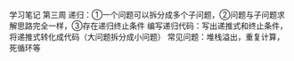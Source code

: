 学习笔记 第三周
	递归：①一个问题可以拆分成多个子问题，②问题与子问题求解思路完全一样，③存在递归终止条件
	编写递归代码：写出递推式和终止条件，将递推式转化成代码（大问题拆分成小问题）
	常见问题：堆栈溢出，重复计算，死循环等
